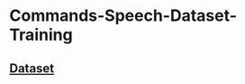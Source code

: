 # Commands-Speech-Dataset-Training

## [Dataset](https://www.kaggle.com/c/tensorflow-speech-recognition-challenge/data)
